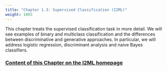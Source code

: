```yaml
---
title: "Chapter 1.3: Supervised Classification (I2ML)"
weight: 1003
---
```

This chapter treats the supervised classification task in more detail. We will see examples of binary and multiclass classification and the differences between discriminative and generative approaches. In particular, we will address logistic regression, discriminant analysis and naive Bayes classifiers.

<!--more-->

### [Content of this Chapter on the I2ML homepage](https://slds-lmu.github.io/i2ml/chapters/03_supervised_classification/)